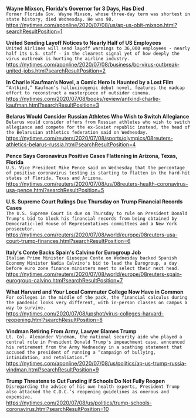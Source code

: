 **Wayne Mixson, Florida's Governor for 3 Days, Has Died**\
`Former Florida Gov. Wayne Mixson, whose three-day term was shortest in state history, died Wednesday. He was 98.`\
https://nytimes.com/aponline/2020/07/08/us/ap-us-obit-mixson.html?searchResultPosition=1

**United Sending Layoff Notices to Nearly Half of US Employees**\
`United Airlines will send layoff warnings to 36,000 employees - nearly half its U.S. staff - in the clearest signal yet of how deeply the virus outbreak is hurting the airline industry.`\
https://nytimes.com/aponline/2020/07/08/business/bc-virus-outbreak-united-jobs.html?searchResultPosition=2

**In Charlie Kaufman’s Novel, a Comic Hero Is Haunted by a Lost Film**\
`“Antkind,” Kaufman’s hallucinogenic debut novel, features the madcap effort to reconstruct a masterpiece of outsider cinema.`\
https://nytimes.com/2020/07/08/books/review/antkind-charlie-kaufman.html?searchResultPosition=3

**Belarus Would Consider Russian Athletes Who Wish to Switch Allegiance**\
`Belarus would consider offers from Russian athletes who wish to switch allegiance and compete for the ex-Soviet republic instead, the head of the Belarusian athletics federation said on Wednesday.`\
https://nytimes.com/reuters/2020/07/08/sports/olympics/08reuters-athletics-belarus-russia.html?searchResultPosition=4

**Pence Says Coronavirus Positive Cases Flattening in Arizona, Texas, Florida**\
`U.S. Vice President Mike Pence said on Wednesday that the percentage of positive coronavirus testing is starting to flatten in the hard-hit states of Florida, Texas and Arizona.`\
https://nytimes.com/reuters/2020/07/08/us/08reuters-health-coronavirus-usa-pence.html?searchResultPosition=5

**U.S. Supreme Court Rulings Due Thursday on Trump Financial Records Cases**\
`The U.S. Supreme Court is due on Thursday to rule on President Donald Trump's bid to block his financial records from being obtained by Democratic-led House of Representatives committees and a New York prosecutor.`\
https://nytimes.com/reuters/2020/07/08/world/europe/08reuters-usa-court-trump-finances.html?searchResultPosition=6

**Italy's Conte Backs Spain's Calvino for Eurogroup Job**\
`Italian Prime Minister Giuseppe Conte on Wednesday backed Spanish Economy Minister Nadia Calvino's bid to lead the Eurogroup, a day before euro zone finance ministers meet to select their next head.`\
https://nytimes.com/reuters/2020/07/08/world/europe/08reuters-spain-eurogroup-calvino.html?searchResultPosition=7

**What Harvard and Your Local Commuter College Now Have in Common**\
`For colleges in the middle of the pack, the financial calculus during the pandemic looks very different, with in-person classes on campus a way to survive.`\
https://nytimes.com/2020/07/08/upshot/virus-colleges-harvard-reopening.html?searchResultPosition=8

**Vindman Retiring From Army, Lawyer Blames Trump**\
`Lt. Col. Alexander Vindman, the national security aide who played a central role in President Donald Trump's impeachment case, announced his retirement from the Army Wednesday in a scathing statement that accused the president of running a “campaign of bullying, intimidation, and retaliation.”`\
https://nytimes.com/aponline/2020/07/08/us/politics/ap-us-trump-russia-vindman.html?searchResultPosition=9

**Trump Threatens to Cut Funding if Schools Do Not Fully Reopen**\
`Disregarding the advice of his own health experts, President Trump also attacked the C.D.C.’s reopening guidelines as onerous and expensive.`\
https://nytimes.com/2020/07/08/us/politics/trump-schools-coronavirus.html?searchResultPosition=10

